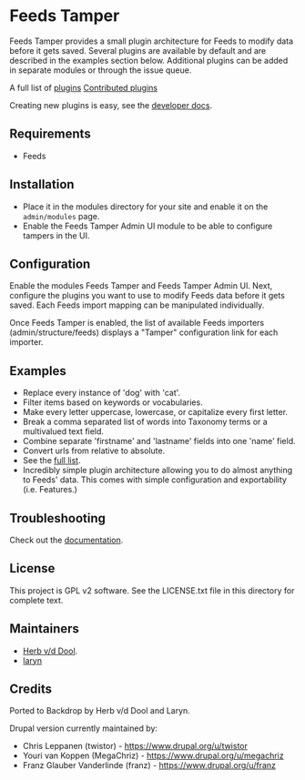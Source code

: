 Feeds Tamper
============

Feeds Tamper provides a small plugin architecture for Feeds to modify data
before it gets saved. Several plugins are available by default and are described
in the examples section below. Additional plugins can be added in separate
modules or through the issue queue.

A full list of [plugins](https://www.drupal.org/node/1246578)
[Contributed plugins](https://www.drupal.org/node/2455399)

Creating new plugins is easy, see the [developer docs](https://www.drupal.org/node/1246602).

Requirements
------------

* Feeds

Installation
------------

* Place it in the modules directory for your site and enable it on the
   `admin/modules` page.
* Enable the Feeds Tamper Admin UI module to be able to configure tampers in
   the UI.

Configuration
-------------

Enable the modules Feeds Tamper and Feeds Tamper Admin UI. Next, configure the
plugins you want to use to modify Feeds data before it gets saved. Each Feeds
import mapping can be manipulated individually.

Once Feeds Tamper is enabled, the list of available Feeds importers
(admin/structure/feeds) displays a "Tamper" configuration link for each
importer.

Examples
--------

* Replace every instance of 'dog' with 'cat'.
* Filter items based on keywords or vocabularies.
* Make every letter uppercase, lowercase, or capitalize every first letter.
* Break a comma separated list of words into Taxonomy terms or
   a multivalued text field.
* Combine separate 'firstname' and 'lastname' fields into one 'name' field.
* Convert urls from relative to absolute.
* See the [full list](https://www.drupal.org/node/1246578).
* Incredibly simple plugin architecture allowing you to do almost anything
   to Feeds' data. This comes with simple configuration and exportability
   (i.e. Features.)

Troubleshooting
---------------

Check out the [documentation](https://www.drupal.org/node/1246562).

License
-------

This project is GPL v2 software. See the LICENSE.txt file in this directory for complete text.

Maintainers
-----------

* [Herb v/d Dool](https://github.com/herbdool).
* [laryn](https://github.com/laryn)

Credits
-------

Ported to Backdrop by Herb v/d Dool and Laryn.

Drupal version currently maintained by:

* Chris Leppanen (twistor) - https://www.drupal.org/u/twistor
* Youri van Koppen (MegaChriz) - https://www.drupal.org/u/megachriz
* Franz Glauber Vanderlinde (franz) - https://www.drupal.org/u/franz
